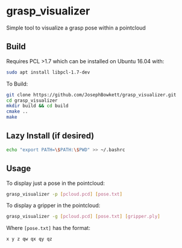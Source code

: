 # grasp_visualizer
Simple tool to visualize a grasp pose within a pointcloud

## Build

Requires PCL >1.7 which can be installed on Ubuntu 16.04 with:
```bash
sudo apt install libpcl-1.7-dev
```
To Build:
```bash
git clone https://github.com/JosephBowkett/grasp_visualizer.git
cd grasp_visualizer
mkdir build && cd build
cmake ..
make
```
## Lazy Install (if desired)

```bash
echo "export PATH=\$PATH:\$PWD" >> ~/.bashrc
```

## Usage

To display just a pose in the pointcloud:
```bash
grasp_visualizer -p [pcloud.pcd] [pose.txt]
```

To display a gripper in the pointcloud:
```bash
grasp_visualizer -g [pcloud.pcd] [pose.txt] [gripper.ply]
```

Where `[pose.txt]` has the format:
```bash
x y z qw qx qy qz
```